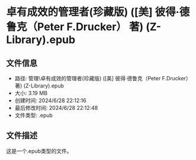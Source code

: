 ﻿# 卓有成效的管理者(珍藏版) ([美] 彼得·德鲁克（Peter F.Drucker） 著) (Z-Library).epub

## 文件信息
- 路径: 管理\卓有成效的管理者(珍藏版) ([美] 彼得·德鲁克（Peter F.Drucker） 著) (Z-Library).epub
- 大小: 3.19 MB
- 创建时间: 2024/6/28 22:12:16
- 最后修改时间: 2024/6/28 22:12:48
- 文件类型: .epub

## 文件描述
这是一个.epub类型的文件。

